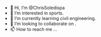 - 👋 Hi, I’m @ChrisSoledispa
- 👀 I’m interested in sports.
- 🌱 I’m currently learning civil engineering.
- 💞️ I’m looking to collaborate on .
- 📫 How to reach me ...

<!---
ChrisSoledispa/ChrisSoledispa is a ✨ special ✨ repository because its `README.md` (this file) appears on your GitHub profile.
You can click the Preview link to take a look at your changes.
--->
